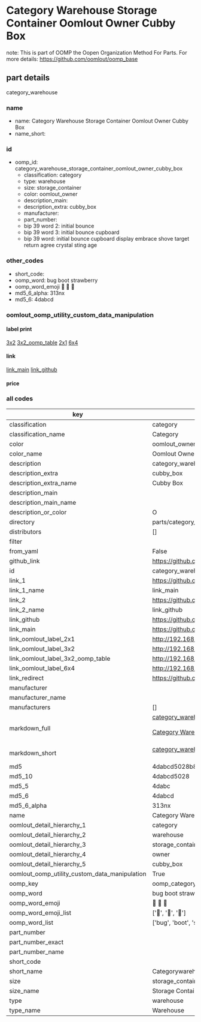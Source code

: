 # Category Warehouse Storage Container Oomlout Owner Cubby Box  

note: This is part of OOMP the Oopen Organization Method For Parts. For more details: https://github.com/oomlout/oomp_base

##  part details
  



category_warehouse



### name
* name: Category Warehouse Storage Container Oomlout Owner Cubby Box
* name_short: 
### id
* oomp_id: category_warehouse_storage_container_oomlout_owner_cubby_box
  * classification: category
  * type: warehouse
  * size: storage_container
  * color: oomlout_owner
  * description_main: 
  * description_extra: cubby_box
  * manufacturer: 
  * part_number: 
  * bip 39 word 2: initial bounce
  * bip 39 word 3: initial bounce cupboard
  * bip 39 word: initial bounce cupboard display embrace shove target return agree crystal sting age

### other_codes
* short_code: 
* oomp_word: bug boot strawberry
* oomp_word_emoji :bug: :boot: :strawberry:
* md5_6_alpha: 313nx
* md5_6: 4dabcd






### oomlout_oomp_utility_custom_data_manipulation
#### label print
[3x2](http://192.168.1.245:1112/?label=oomp%20313nx)
[3x2_oomp_table](http://192.168.1.108:1112/?label=oomp%20313nx)
[2x1](http://192.168.1.242:1112/?label=oomp%20313nx)
[6x4](http://192.168.1.55:1112/?label=oomp%20313nx)    

#### link

[link_main](https://github.com/oomlout/oomlout_oomp_version_1_messy/tree/main/parts/category_warehouse_storage_container_oomlout_owner_cubby_box) [link_github](https://github.com/oomlout/oomlout_oomp_version_1_messy/tree/main/parts/category_warehouse_storage_container_oomlout_owner_cubby_box)                             

#### price







### all codes 
| key | value |  
| --- | --- |  
| classification | category |  
| classification_name | Category |  
| color | oomlout_owner |  
| color_name | Oomlout Owner |  
| description | category_warehouse |  
| description_extra | cubby_box |  
| description_extra_name | Cubby Box |  
| description_main |  |  
| description_main_name |  |  
| description_or_color | O  |  
| directory | parts/category_warehouse_storage_container_oomlout_owner_cubby_box |  
| distributors | [] |  
| filter |  |  
| from_yaml | False |  
| github_link | https://github.com/oomlout/oomlout_oomp_part_src/tree/main/parts/category_warehouse_storage_container_oomlout_owner_cubby_box |  
| id | category_warehouse_storage_container_oomlout_owner_cubby_box |  
| link_1 | https://github.com/oomlout/oomlout_oomp_version_1_messy/tree/main/parts/category_warehouse_storage_container_oomlout_owner_cubby_box |  
| link_1_name | link_main |  
| link_2 | https://github.com/oomlout/oomlout_oomp_version_1_messy/tree/main/parts/category_warehouse_storage_container_oomlout_owner_cubby_box |  
| link_2_name | link_github |  
| link_github | https://github.com/oomlout/oomlout_oomp_version_1_messy/tree/main/parts/category_warehouse_storage_container_oomlout_owner_cubby_box |  
| link_main | https://github.com/oomlout/oomlout_oomp_version_1_messy/tree/main/parts/category_warehouse_storage_container_oomlout_owner_cubby_box |  
| link_oomlout_label_2x1 | http://192.168.1.242:1112/?label=oomp%20313nx |  
| link_oomlout_label_3x2 | http://192.168.1.245:1112/?label=oomp%20313nx |  
| link_oomlout_label_3x2_oomp_table | http://192.168.1.108:1112/?label=oomp%20313nx |  
| link_oomlout_label_6x4 | http://192.168.1.55:1112/?label=oomp%20313nx |  
| link_redirect | https://github.com/oomlout/oomlout_oomp_version_1_messy/tree/main/parts/category_warehouse_storage_container_oomlout_owner_cubby_box |  
| manufacturer |  |  
| manufacturer_name |  |  
| manufacturers | [] |  
| markdown_full | [category_warehouse_storage_container_oomlout_owner_cubby_box](none)<br>[](none)<br>[Category Warehouse Storage Container Oomlout Owner Cubby Box](none)<br><br> |  
| markdown_short | [category_warehouse_storage_container_oomlout_owner_cubby_box](none)<br><br> |  
| md5 | 4dabcd5028b83bbf1c2443f86b869b9f |  
| md5_10 | 4dabcd5028 |  
| md5_5 | 4dabc |  
| md5_6 | 4dabcd |  
| md5_6_alpha | 313nx |  
| name | Category Warehouse Storage Container Oomlout Owner Cubby Box |  
| oomlout_detail_hierarchy_1 | category |  
| oomlout_detail_hierarchy_2 | warehouse |  
| oomlout_detail_hierarchy_3 | storage_container |  
| oomlout_detail_hierarchy_4 | owner |  
| oomlout_detail_hierarchy_5 | cubby_box |  
| oomlout_oomp_utility_custom_data_manipulation | True |  
| oomp_key | oomp_category_warehouse_storage_container_oomlout_owner_cubby_box |  
| oomp_word | bug boot strawberry |  
| oomp_word_emoji | :bug: :boot: :strawberry: |  
| oomp_word_emoji_list | [':bug:', ':boot:', ':strawberry:'] |  
| oomp_word_list | ['bug', 'boot', 'strawberry'] |  
| part_number |  |  
| part_number_exact |  |  
| part_number_name |  |  
| short_code |  |  
| short_name | Categorywarehouse |  
| size | storage_container |  
| size_name | Storage Container |  
| type | warehouse |  
| type_name | Warehouse |  
